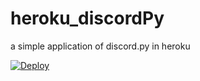 # heroku_discordPy
a simple application of discord.py in heroku
<p>
    <a href="https://dashboard.heroku.com/new?template=https%3a%2f%2fgithub.com%2fNorup2020%2fheroku_discordPygr" rel="nofollow">
    <img src="https://camo.githubusercontent.com/c0824806f5221ebb7d25e559568582dd39dd1170/68747470733a2f2f7777772e6865726f6b7563646e2e636f6d2f6465706c6f792f627574746f6e2e706e67" alt="Deploy" data-canonical-src="https://www.herokucdn.com/deploy/button.png" style="max-width:100%;">
</a>
</p>
